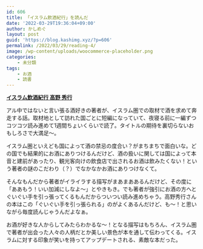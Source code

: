 ```yaml
---
id: 606
title: 「イスラム飲酒紀行」を読んだ
date: '2022-03-29T19:36:04+09:00'
author: かしめぐ
layout: post
guid: 'https://blog.kashimg.xyz/?p=606'
permalink: /2022/03/29/reading-4/
image: /wp-content/uploads/woocommerce-placeholder.png
categories:
    - 未分類
tags:
    - お酒
    - 読書
---
```


**[イスラム飲酒紀行 高野 秀行](https://www.amazon.co.jp/dp/B0087KZHR6/)**

アル中ではないと言い張る酒好きの著者が、イスラム圏での取材で酒を求めて奔走する話。取材地として訪れた国ごとに短編になっていて、夜寝る前に一編ずつコツコツ読み進めて1週間ちょいくらいで読了。タイトルの期待を裏切らないおもしろさで大満足〜。

イスラム圏といえども国によって酒の禁忌の度合い？がまちまちで面白いな。どの国でも結果的にお酒にありつけるんだけど、酒の扱いに関しては国によって本音と建前があったり、観光客向けの飲食店で出されるお酒は飲みたくない！という著者の謎のこだわり（？）でなかなかお酒にありつけなくて。

そんなもんだから著者がイライラする描写がまあまああるんだけど、その度に「ああもう！いい加減にしなよ〜」とやきもき。でも著者が強引にお酒の方へとぐいぐい手を引っ張ってくるもんだからついつい読み進めちゃう。高野秀行さんの本はこの「ぐいぐい手を引っ張られる」のがよくあるんだけど、も〜！と思いながら毎度読んじゃうんだよなぁ。

お酒が好きな人からしてみたらわかるな〜！となる描写はもちろん、イスラム圏で著者が出会った人々の人柄だとか美しい景色が本を通して伝わってくる。イスラムに対する印象が笑いを持ってアップデートされる、素敵な本だった。